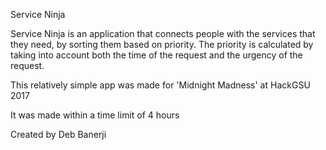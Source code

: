 Service Ninja

Service Ninja is an application that connects people with the services that they need, by sorting them based on priority. The priority is calculated by taking into account both the time of the request and the urgency of the request.

This relatively simple app was made for 'Midnight Madness' at HackGSU 2017

It was made within a time limit of 4 hours

Created by Deb Banerji